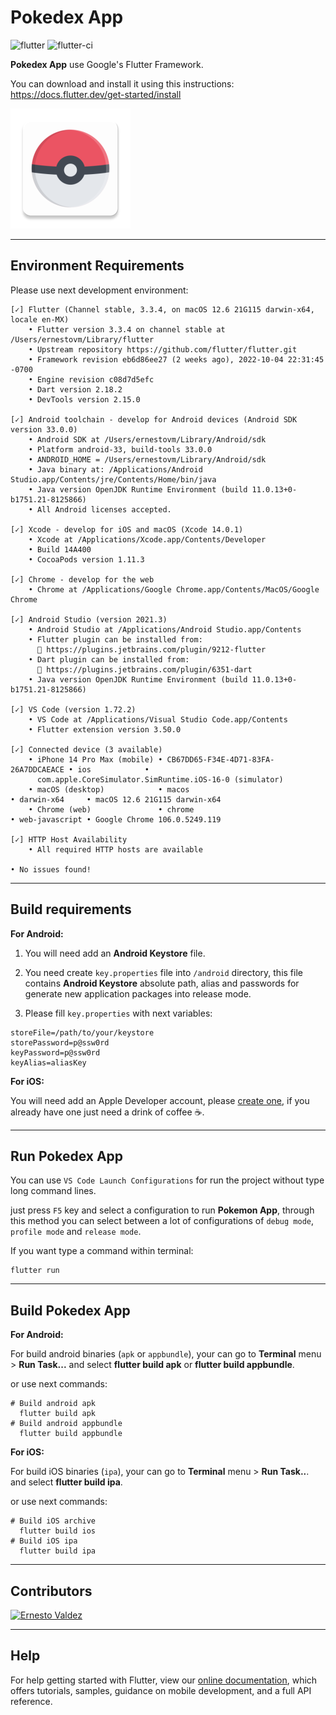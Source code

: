 # Pokedex App

![flutter](https://img.shields.io/badge/flutter-v3.3.4-blue)
![flutter-ci](https://github.com/ernest0vm/flutter-pokedex-app/actions/workflows/flutter-ci.yml/badge.svg)

**Pokedex App** use Google's Flutter Framework.

You can download and install it using this instructions:
<https://docs.flutter.dev/get-started/install>

![pokedex-app](android/app/src/main/res/mipmap-xxxhdpi/ic_launcher.png)

---

## Environment Requirements

Please use next development environment:

```console
[✓] Flutter (Channel stable, 3.3.4, on macOS 12.6 21G115 darwin-x64, locale en-MX)
    • Flutter version 3.3.4 on channel stable at /Users/ernestovm/Library/flutter
    • Upstream repository https://github.com/flutter/flutter.git
    • Framework revision eb6d86ee27 (2 weeks ago), 2022-10-04 22:31:45 -0700
    • Engine revision c08d7d5efc
    • Dart version 2.18.2
    • DevTools version 2.15.0

[✓] Android toolchain - develop for Android devices (Android SDK version 33.0.0)
    • Android SDK at /Users/ernestovm/Library/Android/sdk
    • Platform android-33, build-tools 33.0.0
    • ANDROID_HOME = /Users/ernestovm/Library/Android/sdk
    • Java binary at: /Applications/Android Studio.app/Contents/jre/Contents/Home/bin/java
    • Java version OpenJDK Runtime Environment (build 11.0.13+0-b1751.21-8125866)
    • All Android licenses accepted.

[✓] Xcode - develop for iOS and macOS (Xcode 14.0.1)
    • Xcode at /Applications/Xcode.app/Contents/Developer
    • Build 14A400
    • CocoaPods version 1.11.3

[✓] Chrome - develop for the web
    • Chrome at /Applications/Google Chrome.app/Contents/MacOS/Google Chrome

[✓] Android Studio (version 2021.3)
    • Android Studio at /Applications/Android Studio.app/Contents
    • Flutter plugin can be installed from:
      🔨 https://plugins.jetbrains.com/plugin/9212-flutter
    • Dart plugin can be installed from:
      🔨 https://plugins.jetbrains.com/plugin/6351-dart
    • Java version OpenJDK Runtime Environment (build 11.0.13+0-b1751.21-8125866)

[✓] VS Code (version 1.72.2)
    • VS Code at /Applications/Visual Studio Code.app/Contents
    • Flutter extension version 3.50.0

[✓] Connected device (3 available)
    • iPhone 14 Pro Max (mobile) • CB67DD65-F34E-4D71-83FA-26A7DDCAEACE • ios            •
      com.apple.CoreSimulator.SimRuntime.iOS-16-0 (simulator)
    • macOS (desktop)            • macos                                • darwin-x64     • macOS 12.6 21G115 darwin-x64
    • Chrome (web)               • chrome                               • web-javascript • Google Chrome 106.0.5249.119

[✓] HTTP Host Availability
    • All required HTTP hosts are available

• No issues found!
```

---

## Build requirements

**For Android:**

1. You will need add an **Android Keystore** file.

2. You need create `key.properties` file into `/android` directory, this file contains **Android Keystore** absolute path, alias and passwords for generate new application packages into release mode.

3. Please fill `key.properties` with next variables:

```properties
storeFile=/path/to/your/keystore
storePassword=p@ssw0rd
keyPassword=p@ssw0rd
keyAlias=aliasKey
```

**For iOS:**

You will need add an Apple Developer account, please [create one](https://developer.apple.com/programs/enroll/), if you already have one just need a drink of coffee ☕️.

---

## Run Pokedex App

You can use `VS Code Launch Configurations` for run the project without type long command lines.

just press `F5` key and select a configuration to run **Pokemon App**, through this method you can select between a lot of configurations of `debug mode`, `profile mode` and `release mode`.

If you want type a command within terminal:

```console
flutter run
```

---

## Build Pokedex App

**For Android:**

For build android binaries (`apk` or `appbundle`), your can go to **Terminal** menu > **Run Task...** and select **flutter build apk** or **flutter build appbundle**.

or use next commands:

```console
# Build android apk
  flutter build apk
# Build android appbundle
  flutter build appbundle
```

**For iOS:**

For build iOS binaries (`ipa`), your can go to **Terminal** menu > **Run Task..**. and select **flutter build ipa**.

or use next commands:

```console
# Build iOS archive
  flutter build ios
# Build iOS ipa
  flutter build ipa
```

---

## Contributors

[![Ernesto Valdez](https://images.weserv.nl/?url=github.com/ernest0vm.png?v=4&h=100&w=100&fit=cover&mask=circle&maxage=7d)](https://github.com/ernest0vm)

---

## Help

For help getting started with Flutter, view our
[online documentation](https://flutter.dev/docs), which offers tutorials,
samples, guidance on mobile development, and a full API reference.
